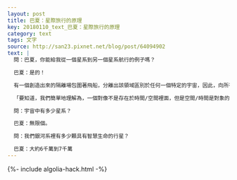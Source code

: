 ```yaml
---
layout: post
title: 巴夏：星際旅行的原理
key: 20180110_text_巴夏：星際旅行的原理
category: text
tags: 文字
source: http://san23.pixnet.net/blog/post/64094902
text: |
  問：巴夏，你能給我從一個星系到另一個星系航行的例子嗎？

  巴夏：是的！

  有一個創造出來的隔離場包圍著飛船，分離出該領域區別於任何一個特定的宇宙，因此，向所有可能的代表他們的頻率振動標籤的宇宙開放導航。飛行員，直覺地進入心靈想像的維度，選擇飛行員所需的頻率，因此，傳遞給導航中的飛船的頻譜，然後 灌輸整個飛船這個振動頻率。因此，當隔離場被移動時，根據定義飛船必須佔據代表其振動頻率的宇宙中的位置去。

  「要知道，我們簡單地理解為，一個對像不是存在於時間/空間裡面，但是空間/時間是對象的屬性，並可以改變。」

  問：宇宙中有多少星系？

  巴夏：無限個。

  問：我們銀河系裡有多少顆具有智慧生命的行星？

  巴夏：大約6千萬到7千萬
---
```


{%- include algolia-hack.html -%}
